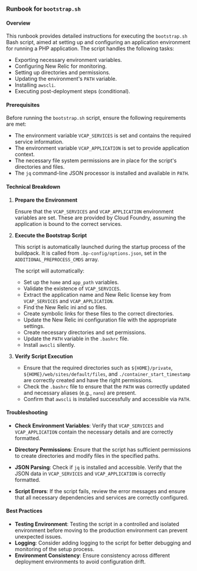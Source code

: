 ### Runbook for `bootstrap.sh`

#### Overview

This runbook provides detailed instructions for executing the `bootstrap.sh` Bash script, aimed at setting up and configuring an application environment for running a PHP application. The script handles the following tasks:
- Exporting necessary environment variables.
- Configuring New Relic for monitoring.
- Setting up directories and permissions.
- Updating the environment's `PATH` variable.
- Installing `awscli`.
- Executing post-deployment steps (conditional).

#### Prerequisites

Before running the `bootstrap.sh` script, ensure the following requirements are met:
- The environment variable `VCAP_SERVICES` is set and contains the required service information.
- The environment variable `VCAP_APPLICATION` is set to provide application context.
- The necessary file system permissions are in place for the script's directories and files.
- The `jq` command-line JSON processor is installed and available in `PATH`.

#### Technical Breakdown

1. **Prepare the Environment**

    Ensure that the `VCAP_SERVICES` and `VCAP_APPLICATION` environment variables are set. These are provided by Cloud Foundry, assuming the application is bound to the correct services.

2. **Execute the Bootstrap Script**

    This script is automatically launched during the startup process of the buildpack. It is called from `.bp-config/options.json`, set in the `ADDITIONAL_PREPROCESS_CMDS` array.
    
    The script will automatically:
    - Set up the `home` and `app_path` variables.
    - Validate the existence of `VCAP_SERVICES`.
    - Extract the application name and New Relic license key from `VCAP_SERVICES` and `VCAP_APPLICATION`.
    - Find the New Relic ini and so files.
    - Create symbolic links for these files to the correct directories.
    - Update the New Relic ini configuration file with the appropriate settings.
    - Create necessary directories and set permissions.
    - Update the `PATH` variable in the `.bashrc` file.
    - Install `awscli` silently.
    
3. **Verify Script Execution**
    
    - Ensure that the required directories such as `${HOME}/private`, `${HOME}/web/sites/default/files`, and `./container_start_timestamp` are correctly created and have the right permissions.
    - Check the `.bashrc` file to ensure that the `PATH` was correctly updated and necessary aliases (e.g., `nano`) are present.
    - Confirm that `awscli` is installed successfully and accessible via `PATH`.

#### Troubleshooting

- **Check Environment Variables**: Verify that `VCAP_SERVICES` and `VCAP_APPLICATION` contain the necessary details and are correctly formatted.
  
- **Directory Permissions**: Ensure that the script has sufficient permissions to create directories and modify files in the specified paths.
  
- **JSON Parsing**: Check if `jq` is installed and accessible. Verify that the JSON data in `VCAP_SERVICES` and `VCAP_APPLICATION` is correctly formatted.
  
- **Script Errors**: If the script fails, review the error messages and ensure that all necessary dependencies and services are correctly configured.

#### Best Practices

- **Testing Environment**: Testing the script in a controlled and isolated environment before moving to the production environment can prevent unexpected issues.
- **Logging**: Consider adding logging to the script for better debugging and monitoring of the setup process.
- **Environment Consistency**: Ensure consistency across different deployment environments to avoid configuration drift.
